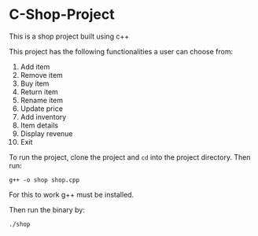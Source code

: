 # C-Shop-Project
This is a shop project built using c++

This project has the following functionalities a user can choose from:

1. Add item
2. Remove item
3. Buy item
4. Return item
5. Rename item
6. Update price
7. Add inventory
8. Item details
9. Display revenue
10. Exit

To run the project, clone the project and ``cd`` into the project directory. Then run:
```
g++ -o shop shop.cpp
```
For this to work g++ must be installed.

Then run the binary by:
```
./shop
```
